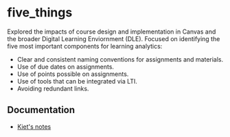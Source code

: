 # five_things

Explored the impacts of course design and implementation in Canvas and the broader Digital Learning Enviornment (DLE). Focused on identifying the five most important components for learning analytics:

- Clear and consistent naming conventions for assignments and materials.
- Use of due dates on assignments.
- Use of points possible on assignments.
- Use of tools that can be integrated via LTI.
- Avoiding redundant links.


## Documentation
* [Kiet's notes](https://docs.google.com/document/d/1FlhjTGRYDYahCOnAHmxoyTK_6d-lSGL3GH-ebdR1-Fo/edit?usp=sharing)

